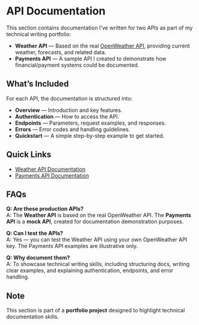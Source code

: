 # API Documentation
This section contains documentation I’ve written for two APIs as part of my technical writing portfolio:  

- **Weather API**  — Based on the real [OpenWeather API](https://openweathermap.org/api), providing current weather, forecasts, and related data.  
- **Payments API**  — A sample API I created to demonstrate how financial/payment systems could be documented.  


##  What’s Included
For each API, the documentation is structured into:

- **Overview** — Introduction and key features.  
- **Authentication** — How to access the API.  
- **Endpoints** — Parameters, request examples, and responses.  
- **Errors** — Error codes and handling guidelines.  
- **Quickstart** — A simple step-by-step example to get started.  


##  Quick Links
- [Weather API Documentation](weatherapi/index.md)  
- [Payments API Documentation](paymentsapi/index.md)  


##  FAQs

**Q: Are these production APIs?**  
A: The **Weather API** is based on the real OpenWeather API. The **Payments API** is a **mock API**, created for documentation demonstration purposes.  

**Q: Can I test the APIs?**  
A: Yes — you can test the Weather API using your own OpenWeather API key. The Payments API examples are illustrative only.  

**Q: Why document them?**  
A: To showcase technical writing skills, including structuring docs, writing clear examples, and explaining authentication, endpoints, and error handling.  

##  Note
This section is part of a **portfolio project** designed to highlight technical documentation skills.  
